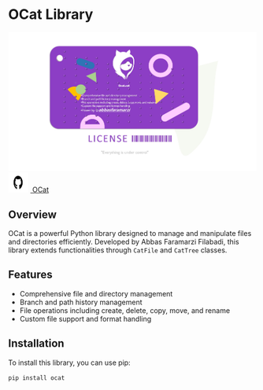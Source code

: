 # OCat Library
<link rel="stylesheet" href="oscat/docs/styles.css">


<div class="container">
    <img alt="License" src="oscat/docs/cat.jpg"/>
    <a href="https://github.com/abbasfaramarzi/ocat" class="github-button" target="_blank">
        <img src="oscat/docs/GitHub-Logo.wine .svg" alt="GitHub Logo" style="width: 40px; height: 40px; margin-right: 5px;"/>
        OCat
    </a>
</div>

## Overview
OCat is a powerful Python library designed to manage and manipulate files and directories efficiently. 
Developed by Abbas Faramarzi Filabadi, this library extends functionalities through `CatFile` and `CatTree` classes.

## Features
- Comprehensive file and directory management
- Branch and path history management
- File operations including create, delete, copy, move, and rename
- Custom file support and format handling

## Installation
To install this library, you can use pip:
```sh
pip install ocat
